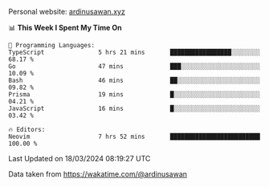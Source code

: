 Personal website: [ardinusawan.xyz](https://ardinusawan.xyz)

<!--START_SECTION:waka-->
📊 **This Week I Spent My Time On** 

```text
💬 Programming Languages: 
TypeScript               5 hrs 21 mins       █████████████████░░░░░░░░   68.17 % 
Go                       47 mins             ███░░░░░░░░░░░░░░░░░░░░░░   10.09 % 
Bash                     46 mins             ██░░░░░░░░░░░░░░░░░░░░░░░   09.82 % 
Prisma                   19 mins             █░░░░░░░░░░░░░░░░░░░░░░░░   04.21 % 
JavaScript               16 mins             █░░░░░░░░░░░░░░░░░░░░░░░░   03.42 % 

🔥 Editors: 
Neovim                   7 hrs 52 mins       █████████████████████████   100.00 % 
```


 Last Updated on 18/03/2024 08:19:27 UTC
<!--END_SECTION:waka-->
Data taken from https://wakatime.com/@ardinusawan
